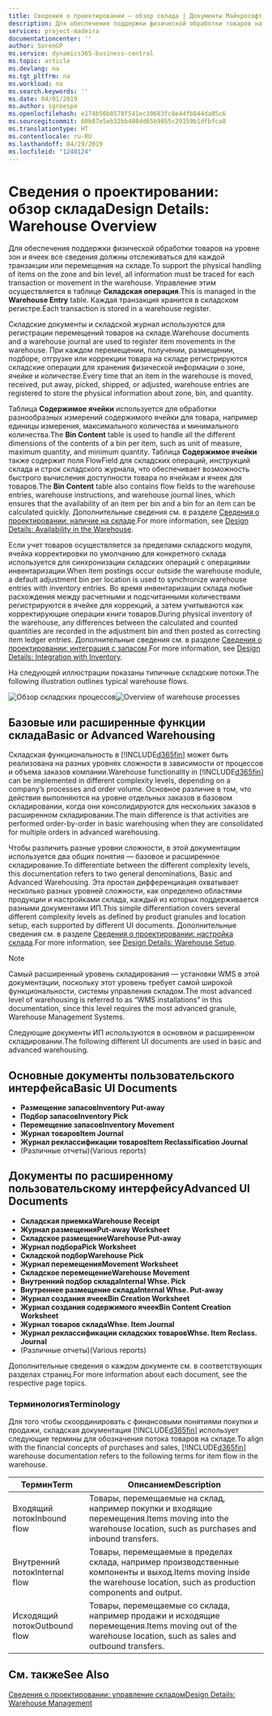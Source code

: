 ```yaml
---
title: Сведения о проектировании — обзор склада | Документы Майкрософт
description: Для обеспечения поддержки физической обработки товаров на уровне зон и ячеек все сведения должны отслеживаться для каждой транзакции или перемещения на складе. Управление этим осуществляется в таблице **Складская операция**. Каждая транзакция хранится в складском регистре.
services: project-madeira
documentationcenter: ''
author: SorenGP
ms.service: dynamics365-business-central
ms.topic: article
ms.devlang: na
ms.tgt_pltfrm: na
ms.workload: na
ms.search.keywords: ''
ms.date: 04/01/2019
ms.author: sgroespe
ms.openlocfilehash: e174b56b8570f541ec10683fc8e44fb844da05c6
ms.sourcegitcommit: 60b87e5eb32bb408dd65b9855c29159b1dfbfca8
ms.translationtype: HT
ms.contentlocale: ru-RU
ms.lasthandoff: 04/29/2019
ms.locfileid: "1240124"
---
```

# <a name="design-details-warehouse-overview"></a><span data-ttu-id="5fc56-105">Сведения о проектировании: обзор склада</span><span class="sxs-lookup"><span data-stu-id="5fc56-105">Design Details: Warehouse Overview</span></span>
<span data-ttu-id="5fc56-106">Для обеспечения поддержки физической обработки товаров на уровне зон и ячеек все сведения должны отслеживаться для каждой транзакции или перемещения на складе.</span><span class="sxs-lookup"><span data-stu-id="5fc56-106">To support the physical handling of items on the zone and bin level, all information must be traced for each transaction or movement in the warehouse.</span></span> <span data-ttu-id="5fc56-107">Управление этим осуществляется в таблице **Складская операция**.</span><span class="sxs-lookup"><span data-stu-id="5fc56-107">This is managed in the **Warehouse Entry** table.</span></span> <span data-ttu-id="5fc56-108">Каждая транзакция хранится в складском регистре.</span><span class="sxs-lookup"><span data-stu-id="5fc56-108">Each transaction is stored in a warehouse register.</span></span>  

<span data-ttu-id="5fc56-109">Складские документы и складской журнал используются для регистрации перемещений товаров на складе.</span><span class="sxs-lookup"><span data-stu-id="5fc56-109">Warehouse documents and a warehouse journal are used to register item movements in the warehouse.</span></span> <span data-ttu-id="5fc56-110">При каждом перемещении, получении, размещении, подборе, отгрузке или коррекции товара на складе регистрируются складские операции для хранения физической информации о зоне, ячейке и количестве.</span><span class="sxs-lookup"><span data-stu-id="5fc56-110">Every time that an item in the warehouse is moved, received, put away, picked, shipped, or adjusted, warehouse entries are registered to store the physical information about zone, bin, and quantity.</span></span>

<span data-ttu-id="5fc56-111">Таблица **Содержимое ячейки** используется для обработки разнообразных измерений содержимого ячейки для товара, например единицы измерения, максимального количества и минимального количества.</span><span class="sxs-lookup"><span data-stu-id="5fc56-111">The **Bin Content** table is used to handle all the different dimensions of the contents of a bin per item, such as unit of measure, maximum quantity, and minimum quantity.</span></span> <span data-ttu-id="5fc56-112">Таблица **Содержимое ячейки** также содержит поля FlowField для складских операций, инструкций склада и строк складского журнала, что обеспечивает возможность быстрого вычисления доступности товара по ячейкам и ячеек для товаров.</span><span class="sxs-lookup"><span data-stu-id="5fc56-112">The **Bin Content** table also contains flow fields to the warehouse entries, warehouse instructions, and warehouse journal lines, which ensures that the availability of an item per bin and a bin for an item can be calculated quickly.</span></span> <span data-ttu-id="5fc56-113">Дополнительные сведения см. в разделе [Сведения о проектировании: наличие на складе](design-details-availability-in-the-warehouse.md).</span><span class="sxs-lookup"><span data-stu-id="5fc56-113">For more information, see [Design Details: Availability in the Warehouse](design-details-availability-in-the-warehouse.md).</span></span>  

<span data-ttu-id="5fc56-114">Если учет товаров осуществляется за пределами складского модуля, ячейка корректировки по умолчанию для конкретного склада используется для синхронизации складских операций с операциями инвентаризации.</span><span class="sxs-lookup"><span data-stu-id="5fc56-114">When item postings occur outside the warehouse module, a default adjustment bin per location is used to synchronize warehouse entries with inventory entries.</span></span> <span data-ttu-id="5fc56-115">Во время инвентаризации склада любые расхождения между расчетными и подсчитанными количествами регистрируются в ячейке для коррекций, а затем учитываются как корректирующие операции книги товаров.</span><span class="sxs-lookup"><span data-stu-id="5fc56-115">During physical inventory of the warehouse, any differences between the calculated and counted quantities are recorded in the adjustment bin and then posted as correcting item ledger entries.</span></span> <span data-ttu-id="5fc56-116">Дополнительные сведения см. в разделе [Сведения о проектировании: интеграция с запасом](design-details-integration-with-inventory.md).</span><span class="sxs-lookup"><span data-stu-id="5fc56-116">For more information, see [Design Details: Integration with Inventory](design-details-integration-with-inventory.md).</span></span>  

<span data-ttu-id="5fc56-117">На следующей иллюстрации показаны типичные складские потоки.</span><span class="sxs-lookup"><span data-stu-id="5fc56-117">The following illustration outlines typical warehouse flows.</span></span>  

<span data-ttu-id="5fc56-118">![Обзор складских процессов](media/design_details_warehouse_management_overview.png "Обзор складских процессов")</span><span class="sxs-lookup"><span data-stu-id="5fc56-118">![Overview of warehouse processes](media/design_details_warehouse_management_overview.png "Overview of warehouse processes")</span></span>  

## <a name="basic-or-advanced-warehousing"></a><span data-ttu-id="5fc56-119">Базовые или расширенные функции склада</span><span class="sxs-lookup"><span data-stu-id="5fc56-119">Basic or Advanced Warehousing</span></span>  
<span data-ttu-id="5fc56-120">Складская функциональность в [!INCLUDE[d365fin](includes/d365fin_md.md)] может быть реализована на разных уровнях сложности в зависимости от процессов и объема заказов компании.</span><span class="sxs-lookup"><span data-stu-id="5fc56-120">Warehouse functionality in [!INCLUDE[d365fin](includes/d365fin_md.md)] can be implemented in different complexity levels, depending on a company’s processes and order volume.</span></span> <span data-ttu-id="5fc56-121">Основное различие в том, что действия выполняются на уровне отдельных заказов в базовом складировании, когда они консолидируются для нескольких заказов в расширенном складировании.</span><span class="sxs-lookup"><span data-stu-id="5fc56-121">The main difference is that activities are performed order-by-order in basic warehousing when they are consolidated for multiple orders in advanced warehousing.</span></span>  

 <span data-ttu-id="5fc56-122">Чтобы различить разные уровни сложности, в этой документации используется два общих понятия — базовое и расширенное складирование.</span><span class="sxs-lookup"><span data-stu-id="5fc56-122">To differentiate between the different complexity levels, this documentation refers to two general denominations, Basic and Advanced Warehousing.</span></span> <span data-ttu-id="5fc56-123">Эта простая дифференциация охватывает несколько разных уровней сложности, как определено областями продукции и настройками склада, каждый из которых поддерживается разными документами ИП.</span><span class="sxs-lookup"><span data-stu-id="5fc56-123">This simple differentiation covers several different complexity levels as defined by product granules and location setup, each supported by different UI documents.</span></span> <span data-ttu-id="5fc56-124">Дополнительные сведения см. в разделе [Сведения о проектировании: настройка склада](design-details-warehouse-setup.md).</span><span class="sxs-lookup"><span data-stu-id="5fc56-124">For more information, see [Design Details: Warehouse Setup](design-details-warehouse-setup.md).</span></span>  

> [!NOTE]  
>  <span data-ttu-id="5fc56-125">Самый расширенный уровень складирования — установки WMS в этой документации, поскольку этот уровень требует самой широкой функциональности, системы управления складом.</span><span class="sxs-lookup"><span data-stu-id="5fc56-125">The most advanced level of warehousing is referred to as “WMS installations” in this documentation, since this level requires the most advanced granule, Warehouse Management Systems.</span></span>  

 <span data-ttu-id="5fc56-126">Следующие документы ИП используются в основном и расширенном складировании.</span><span class="sxs-lookup"><span data-stu-id="5fc56-126">The following different UI documents are used in basic and advanced warehousing.</span></span>  

## <a name="basic-ui-documents"></a><span data-ttu-id="5fc56-127">Основные документы пользовательского интерфейса</span><span class="sxs-lookup"><span data-stu-id="5fc56-127">Basic UI Documents</span></span>  

-   <span data-ttu-id="5fc56-128">**Размещение запасов**</span><span class="sxs-lookup"><span data-stu-id="5fc56-128">**Inventory Put-away**</span></span>  
-   <span data-ttu-id="5fc56-129">**Подбор запасов**</span><span class="sxs-lookup"><span data-stu-id="5fc56-129">**Inventory Pick**</span></span>  
-   <span data-ttu-id="5fc56-130">**Перемещение запасов**</span><span class="sxs-lookup"><span data-stu-id="5fc56-130">**Inventory Movement**</span></span>  
-   <span data-ttu-id="5fc56-131">**Журнал товаров**</span><span class="sxs-lookup"><span data-stu-id="5fc56-131">**Item Journal**</span></span>  
-   <span data-ttu-id="5fc56-132">**Журнал реклассификации товаров**</span><span class="sxs-lookup"><span data-stu-id="5fc56-132">**Item Reclassification Journal**</span></span>  
-   <span data-ttu-id="5fc56-133">(Различные отчеты)</span><span class="sxs-lookup"><span data-stu-id="5fc56-133">(Various reports)</span></span>  

## <a name="advanced-ui-documents"></a><span data-ttu-id="5fc56-134">Документы по расширенному пользовательскому интерфейсу</span><span class="sxs-lookup"><span data-stu-id="5fc56-134">Advanced UI Documents</span></span>  

-   <span data-ttu-id="5fc56-135">**Складская приемка**</span><span class="sxs-lookup"><span data-stu-id="5fc56-135">**Warehouse Receipt**</span></span>  
-   <span data-ttu-id="5fc56-136">**Журнал размещения**</span><span class="sxs-lookup"><span data-stu-id="5fc56-136">**Put-away Worksheet**</span></span>  
-   <span data-ttu-id="5fc56-137">**Складское размещение**</span><span class="sxs-lookup"><span data-stu-id="5fc56-137">**Warehouse Put-away**</span></span>  
-   <span data-ttu-id="5fc56-138">**Журнал подбора**</span><span class="sxs-lookup"><span data-stu-id="5fc56-138">**Pick Worksheet**</span></span>  
-   <span data-ttu-id="5fc56-139">**Складской подбор**</span><span class="sxs-lookup"><span data-stu-id="5fc56-139">**Warehouse Pick**</span></span>  
-   <span data-ttu-id="5fc56-140">**Журнал перемещения**</span><span class="sxs-lookup"><span data-stu-id="5fc56-140">**Movement Worksheet**</span></span>  
-   <span data-ttu-id="5fc56-141">**Складское перемещение**</span><span class="sxs-lookup"><span data-stu-id="5fc56-141">**Warehouse Movement**</span></span>  
-   <span data-ttu-id="5fc56-142">**Внутренний подбор склада**</span><span class="sxs-lookup"><span data-stu-id="5fc56-142">**Internal Whse. Pick**</span></span>  
-   <span data-ttu-id="5fc56-143">**Внутреннее размещение склада**</span><span class="sxs-lookup"><span data-stu-id="5fc56-143">**Internal Whse. Put-away**</span></span>  
-   <span data-ttu-id="5fc56-144">**Журнал создания ячеек**</span><span class="sxs-lookup"><span data-stu-id="5fc56-144">**Bin Creation Worksheet**</span></span>  
-   <span data-ttu-id="5fc56-145">**Журнал создания содержимого ячеек**</span><span class="sxs-lookup"><span data-stu-id="5fc56-145">**Bin Content Creation Worksheet**</span></span>  
-   <span data-ttu-id="5fc56-146">**Журнал товаров склада**</span><span class="sxs-lookup"><span data-stu-id="5fc56-146">**Whse. Item Journal**</span></span>  
-   <span data-ttu-id="5fc56-147">**Журнал реклассификации складских товаров**</span><span class="sxs-lookup"><span data-stu-id="5fc56-147">**Whse. Item Reclass. Journal**</span></span>  
-   <span data-ttu-id="5fc56-148">(Различные отчеты)</span><span class="sxs-lookup"><span data-stu-id="5fc56-148">(Various reports)</span></span>  

<span data-ttu-id="5fc56-149">Дополнительные сведения о каждом документе см. в соответствующих разделах страниц.</span><span class="sxs-lookup"><span data-stu-id="5fc56-149">For more information about each document, see the respective page topics.</span></span>  

### <a name="terminology"></a><span data-ttu-id="5fc56-150">Терминология</span><span class="sxs-lookup"><span data-stu-id="5fc56-150">Terminology</span></span>  
<span data-ttu-id="5fc56-151">Для того чтобы скоординировать с финансовыми понятиями покупки и продажи, складская документация [!INCLUDE[d365fin](includes/d365fin_md.md)] использует следующие термины для обозначения потока товаров на складе.</span><span class="sxs-lookup"><span data-stu-id="5fc56-151">To align with the financial concepts of purchases and sales, [!INCLUDE[d365fin](includes/d365fin_md.md)] warehouse documentation refers to the following terms for item flow in the warehouse.</span></span>  

|<span data-ttu-id="5fc56-152">Термин</span><span class="sxs-lookup"><span data-stu-id="5fc56-152">Term</span></span>|<span data-ttu-id="5fc56-153">Описанием</span><span class="sxs-lookup"><span data-stu-id="5fc56-153">Description</span></span>|  
|----------|---------------------------------------|  
|<span data-ttu-id="5fc56-154">Входящий поток</span><span class="sxs-lookup"><span data-stu-id="5fc56-154">Inbound flow</span></span>|<span data-ttu-id="5fc56-155">Товары, перемещаемые на склад, например покупки и входящие перемещения.</span><span class="sxs-lookup"><span data-stu-id="5fc56-155">Items moving into the warehouse location, such as purchases and inbound transfers.</span></span>|  
|<span data-ttu-id="5fc56-156">Внутренний поток</span><span class="sxs-lookup"><span data-stu-id="5fc56-156">Internal flow</span></span>|<span data-ttu-id="5fc56-157">Товары, перемещаемые в пределах склада, например производственные компоненты и выход.</span><span class="sxs-lookup"><span data-stu-id="5fc56-157">Items moving inside the warehouse location, such as production components and output.</span></span>|  
|<span data-ttu-id="5fc56-158">Исходящий поток</span><span class="sxs-lookup"><span data-stu-id="5fc56-158">Outbound flow</span></span>|<span data-ttu-id="5fc56-159">Товары, перемещаемые со склада, например продажи и исходящие перемещения.</span><span class="sxs-lookup"><span data-stu-id="5fc56-159">Items moving out of the warehouse location, such as sales and outbound transfers.</span></span>|  

## <a name="see-also"></a><span data-ttu-id="5fc56-160">См. также</span><span class="sxs-lookup"><span data-stu-id="5fc56-160">See Also</span></span>  
 [<span data-ttu-id="5fc56-161">Сведения о проектировании: управление складом</span><span class="sxs-lookup"><span data-stu-id="5fc56-161">Design Details: Warehouse Management</span></span>](design-details-warehouse-management.md)
